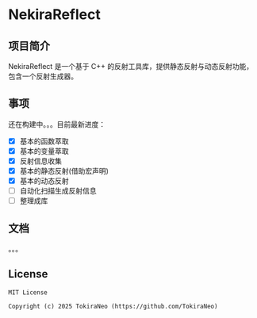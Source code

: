 # NekiraReflect

## 项目简介

NekiraReflect 是一个基于 C++ 的反射工具库，提供静态反射与动态反射功能，包含一个反射生成器。

## 事项

还在构建中。。。目前最新进度：

- [x] 基本的函数萃取
- [x] 基本的变量萃取
- [x] 反射信息收集
- [x] 基本的静态反射(借助宏声明)
- [x] 基本的动态反射
- [ ] 自动化扫描生成反射信息
- [ ] 整理成库

## 文档

。。。

## License

```
MIT License

Copyright (c) 2025 TokiraNeo (https://github.com/TokiraNeo)
```
